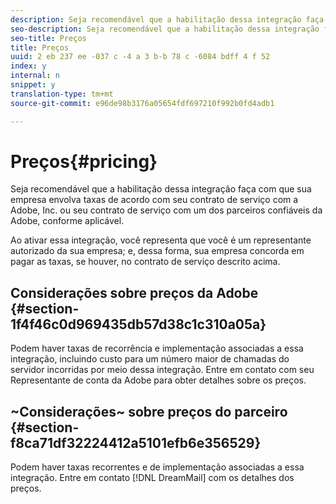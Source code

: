 ```yaml
---
description: Seja recomendável que a habilitação dessa integração faça com que sua empresa envolva taxas de acordo com seu contrato de serviço com a Adobe, Inc. ou seu contrato de serviço com um dos parceiros confiáveis da Adobe, conforme aplicável.
seo-description: Seja recomendável que a habilitação dessa integração faça com que sua empresa envolva taxas de acordo com seu contrato de serviço com a Adobe, Inc. ou seu contrato de serviço com um dos parceiros confiáveis da Adobe, conforme aplicável.
seo-title: Preços
title: Preços
uuid: 2 eb 237 ee -037 c -4 a 3 b-b 78 c -6084 bdff 4 f 52
index: y
internal: n
snippet: y
translation-type: tm+mt
source-git-commit: e96de98b3176a05654fdf697210f992b0fd4adb1

---
```



# Preços{#pricing}

Seja recomendável que a habilitação dessa integração faça com que sua empresa envolva taxas de acordo com seu contrato de serviço com a Adobe, Inc. ou seu contrato de serviço com um dos parceiros confiáveis da Adobe, conforme aplicável.

Ao ativar essa integração, você representa que você é um representante autorizado da sua empresa; e, dessa forma, sua empresa concorda em pagar as taxas, se houver, no contrato de serviço descrito acima.

## Considerações sobre preços da Adobe {#section-1f4f46c0d969435db57d38c1c310a05a}

Podem haver taxas de recorrência e implementação associadas a essa integração, incluindo custo para um número maior de chamadas do servidor incorridas por meio dessa integração. Entre em contato com seu Representante de conta da Adobe para obter detalhes sobre os preços.

## ~Considerações~ sobre preços do parceiro {#section-f8ca71df32224412a5101efb6e356529}

Podem haver taxas recorrentes e de implementação associadas a essa integração. Entre em contato [!DNL DreamMail] com os detalhes dos preços.
